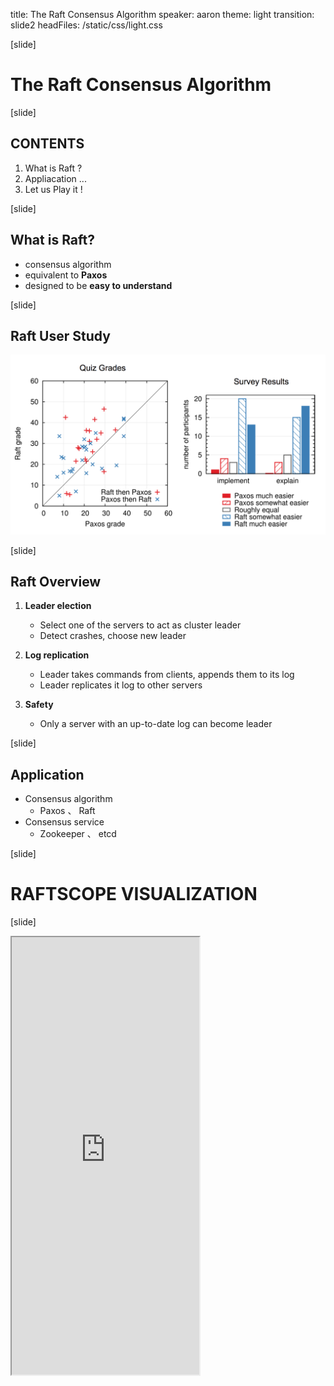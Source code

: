 title: The Raft Consensus Algorithm
speaker: aaron
theme: light
transition: slide2
headFiles: /static/css/light.css

[slide]

# The Raft Consensus Algorithm

[slide]

## CONTENTS

1. What is Raft ?
2. Appliacation ...
3. Let us Play it !

[slide]

## What is Raft?

- consensus algorithm 
- equivalent to **Paxos**
- designed to be **easy to understand**

[slide]

## Raft User Study

![](/static/images/Raft/3-1.png)

[slide]

## Raft Overview

1. **Leader election**

	- Select one of the servers to act as cluster leader
	- Detect crashes, choose new leader

2. **Log replication**

	- Leader takes commands from clients, appends them to its log
	- Leader replicates it log to other servers

3. **Safety**

	- Only a server with an up-to-date log can become leader

[slide]

## Application 

- Consensus algorithm
	- Paxos 、 Raft
- Consensus service	
	- Zookeeper 、 etcd

[slide]

# RAFTSCOPE VISUALIZATION

[slide]

<style>
.current{
	padding: 0px;
}
.slide-wrapper{
	max-width: 1200px !important;
}
iframe{
    height: 700px !important;
}
</style>
<iframe src="http://thesecretlivesofdata.com/raft/"></iframe>
